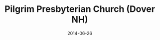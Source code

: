 ---
date: &id001 2014-06-26
end_date: null
location:
  address: Portsmouth Christian Academy, 20 Seaborne Drive
  city: Dover
  state: NH
minister:
- end: 2014-01-01
  name: David Holmlund
  start: 2007-01-01
  type: Organizing Pastor
- end: 2015-01-01
  name: David Holmlund
  start: 2014-01-01
  type: pastor
ministers:
- David Holmlund
- David Holmlund
name: Pilgrim Presbyterian Church
names:
- end: 2014-06-26
  name: Pilgrim Presbyterian Chapel
  start: 2007-06-30
- end: null
  name: Pilgrim Presbyterian Church
  start: 2014-06-26
origination_date: *id001
raw_data: "NH\nDover\nPilgrim Presbyterian Chapel  (June 30, 2007\u2013\
  \ June 26, 2014)\nPilgrim Presbyterian Church  (June 26, 2014\u2013 )\nPortsmouth\
  \ Christian Academy, 20 Seaborne Drive\nOrg. Pastor: David Holmlund, 2007\u2013\
  14\nPastor: David Holmlund, 2014\u201315"
received_from: null
states:
- NH
status:
  active: false
  end_date: null
  reason: null
  received_from: null
  withdrawal_to: null
title: Pilgrim Presbyterian Church (Dover NH)

---